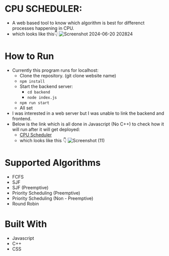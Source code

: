 # CPU SCHEDULER:

- A web based tool to know which algorithm is best for differenct processes happening in CPU.
- which looks like this👇
![Screenshot 2024-06-20 202824](https://github.com/ArunIITR/CPU_SCHEDULER_ArunKumar_22116016/assets/158126089/dfdb35aa-c873-44f0-a3fa-102140942663)


# How to Run
- Currently this program runs for localhost:
  - Clone the repository. (git clone website name)
  - `npm install`
  - Start the backend server:
    - `cd backend`
    - `node index.js`
  - `npm run start`
  - All set
- I was interested in a web server but I was unable to link the backend and frontend.
- Below is the link which is all done in Javascript (No C++) to check how it will run after it will get deployed:
  - [CPU Scheduler](https://arun-cpu-scheduler.netlify.app/)
  - which looks like this 👇
![Screenshot (11)](https://github.com/ArunIITR/CPU_SCHEDULER_ArunKumar_22116016/assets/158126089/6f3f503d-e9f6-4514-9ecb-21fbb271e08f)




# Supported Algorithms
  - FCFS
  - SJF
  - SJF (Preemptive)
  - Priority Scheduling (Preemptive)
  - Priority Scheduling (Non - Preemptive)
  - Round Robin
  
# Built With
  - Javascript
  - C++
  - CSS
